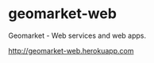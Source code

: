 geomarket-web
=============

Geomarket - Web services and web apps.

http://geomarket-web.herokuapp.com
